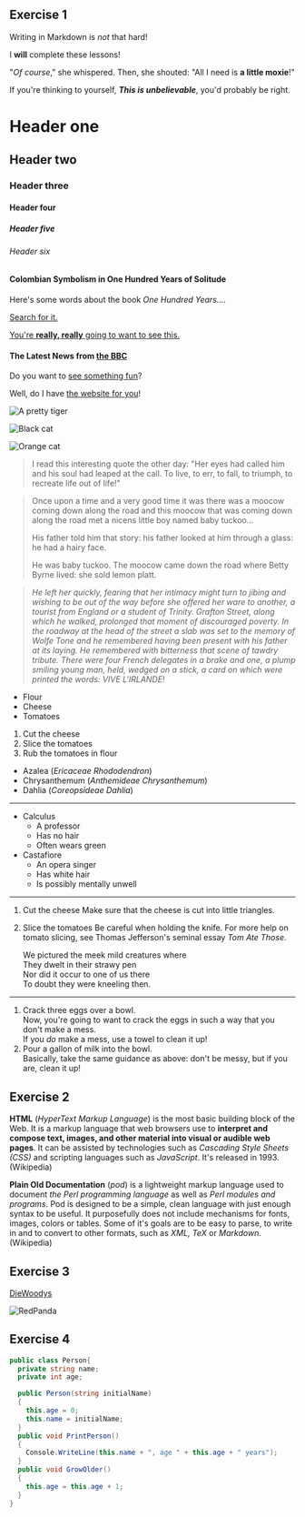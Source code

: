## Exercise 1
Writing in Markdown is _not_ that hard!

I **will** complete these lessons!

"_Of course_," she whispered. Then, she shouted: "All I need is **a little moxie**!"

If you're thinking to yourself, **_This is unbelievable_**, you'd probably be right.

# Header one
## Header two
### Header three
#### Header four
##### Header five
###### Header six


#### Colombian Symbolism in One Hundred Years of Solitude

Here's some words about the book _One Hundred Years..._.


[Search for it.](www.google.com)

[You're **really, really** going to want to see this.](www.dailykitten.com)

#### The Latest News from [the BBC](www.bbc.com/news)
Do you want to [see something fun][a fun place]?

Well, do I have [the website for you][another fun place]!

[a fun place]: www.zombo.com
[another fun place]: www.stumbleupon.com

![A pretty tiger](https://upload.wikimedia.org/wikipedia/commons/5/56/Tiger.50.jpg)

![Black cat][Black]

![Orange cat][Orange]

[Black]: https://upload.wikimedia.org/wikipedia/commons/a/a3/81_INF_DIV_SSI.jpg
[Orange]: http://icons.iconarchive.com/icons/google/noto-emoji-animals-nature/256/22221-cat-icon.png

> I read this interesting quote the other day:
"Her eyes had called him and his soul had leaped at the call. To live, to err, to fall, to triumph, to recreate life out  of life!"


>Once upon a time and a very good time it was there was a moocow coming down along the road and this moocow that was coming down along the road met a nicens little boy named baby tuckoo...
>
>His father told him that story: his father looked at him through a glass: he had a hairy face.
>
>He was baby tuckoo. The moocow came down the road where Betty Byrne lived: she sold lemon platt.

>_He left her quickly, fearing that her intimacy might turn to jibing and wishing to be out of the way before she offered her ware to another, a tourist from England or a student of Trinity. Grafton Street, along which he walked, prolonged that moment of discouraged poverty. In the roadway at the head of the street a slab was set to the memory of Wolfe Tone and he remembered having been present with his father at its laying. He remembered with bitterness that scene of tawdry tribute. There were four French delegates in a brake and one, a plump smiling young man, held, wedged on a stick, a card on which were printed the words: VIVE L'IRLANDE_!


* Flour 
* Cheese
* Tomatoes
1. Cut the cheese
2. Slice the tomatoes
3. Rub the tomatoes in flour
* Azalea (_Ericaceae Rhododendron_)
* Chrysanthemum (_Anthemideae Chrysanthemum_)
* Dahlia (_Coreopsideae Dahlia_)
----------------------------------------------------------
* Calculus
  * A professor
  * Has no hair
  * Often wears green
* Castafiore
  * An opera singer
  * Has white hair
  * Is possibly mentally unwell
 ---------------------------------------------------------

 1. Cut the cheese
   Make sure that the cheese is cut into little triangles.

2. Slice the tomatoes
   Be careful when holding the knife.
   For more help on tomato slicing, see Thomas Jefferson's seminal essay _Tom Ate Those_.

   We pictured the meek mild creatures where  
They dwelt in their strawy pen  
Nor did it occur to one of us there  
To doubt they were kneeling then.
--------------------------------------------------------------

1. Crack three eggs over a bowl.  
 Now, you're going to want to crack the eggs in such a way that you don't make a mess.  
If you _do_ make a mess, use a towel to clean it up!  
2. Pour a gallon of milk into the bowl.  
 Basically, take the same guidance as above: don't be messy, but if you are, clean it up!


## Exercise 2

**HTML** (_HyperText Markup Language_) is the most basic building block of the Web. It is a markup language that web browsers use to **interpret and compose text, images, and other material into visual or audible web pages**. It can be assisted by technologies such as _Cascading Style Sheets (CSS)_ and scripting languages such as _JavaScript_. It's released in 1993. (Wikipedia)

**Plain Old Documentation** (_pod_) is a lightweight markup language used to document _the Perl programming language_ as well as _Perl modules and programs_. Pod is designed to be a simple, clean language with just enough syntax to be useful. It purposefully does not include mechanisms for fonts, images, colors or tables. Some of it's goals are to be easy to parse, to write in and to convert to other formats, such as _XML, TeX_ or _Markdown._ (Wikipedia)

## Exercise 3
[DieWoodys](https://www.youtube.com/watch?v=R4faxj9kdSM)

![RedPanda](https://i.media.fi/incoming/plgq9o-Sieppaa.JPG/alternates/FREE_1440/Sieppaa.JPG)

## Exercise 4
``` C#
public class Person{
  private string name;
  private int age;

  public Person(string initialName)
  {
    this.age = 0;
    this.name = initialName;
  }
  public void PrintPerson()
  {
    Console.WriteLine(this.name + ", age " + this.age + " years");
  }
  public void GrowOlder()
  {
    this.age = this.age + 1;
  }
}



